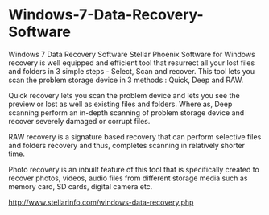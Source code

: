# Windows-7-Data-Recovery-Software
Windows 7 Data Recovery Software
Stellar Phoenix Software for Windows recovery is well equipped and efficient tool that resurrect all your lost files and folders in 3 simple steps - Select, Scan and recover. This tool lets you scan the problem storage device in 3 methods : Quick, Deep and RAW. 

Quick recovery lets you scan the problem device and lets you see the preview or lost as well as existing files and folders. Where as, Deep scanning perform an in-depth scanning of problem storage device and recover severely damaged or corrupt files. 

RAW recovery is a signature based recovery that can perform selective files and folders recovery and thus, completes scanning in relatively shorter time. 

Photo recovery is an inbuilt feature of this tool that is specifically created to recover photos, videos, audio files from different storage media such as memory card, SD cards,  digital camera etc. 

http://www.stellarinfo.com/windows-data-recovery.php
